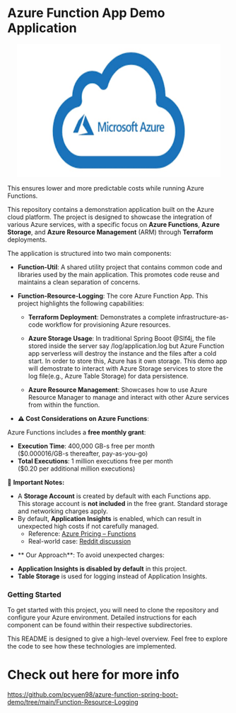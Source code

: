 # Azure Function App Demo Application

<p align="center">
<img src="/pic/azure.png" alt="Azure Logo" width="460" height="300">
</p>

This ensures lower and more predictable costs while running Azure Functions.

This repository contains a demonstration application built on the Azure cloud platform. The project is designed to showcase the integration of various Azure services, with a specific focus on **Azure Functions**, **Azure Storage**, and **Azure Resource Management** (ARM) through **Terraform** deployments.

The application is structured into two main components:

* **Function-Util**: A shared utility project that contains common code and libraries used by the main application. This promotes code reuse and maintains a clean separation of concerns.

* **Function-Resource-Logging**: The core Azure Function App. This project highlights the following capabilities:

  * **Terraform Deployment**: Demonstrates a complete infrastructure-as-code workflow for provisioning Azure resources.

  * **Azure Storage Usage**: In traditional Spring Booot @Slf4j, the file stored inside the server say /log/application.log but Azure Function app serverless will destroy the instance and the files after a cold start. In order to store this, Azure has it own storage. This demo app will demostrate to interact with Azure Storage services to store the log file(e.g., Azure Table Storage) for data persistence. 

  * **Azure Resource Management**: Showcases how to use Azure Resource Manager to manage and interact with other Azure services from within the function.

* **⚠️ Cost Considerations on Azure Functions**:

Azure Functions includes a **free monthly grant**:

- **Execution Time**: 400,000 GB-s free per month  
  ($0.000016/GB-s thereafter, pay-as-you-go)  
- **Total Executions**: 1 million executions free per month  
  ($0.20 per additional million executions)

📌 **Important Notes:**
- A **Storage Account** is created by default with each Functions app.  
  This storage account is **not included** in the free grant. Standard storage and networking charges apply.  
- By default, **Application Insights** is enabled, which can result in unexpected high costs if not carefully managed.  
  - Reference: [Azure Pricing – Functions](https://azure.microsoft.com/en-us/pricing/details/functions/)  
  - Real-world case: [Reddit discussion](https://www.reddit.com/r/AZURE/comments/en664s/how_azure_application_insights_cost_our_company/)

* ** Our Approach**:
To avoid unexpected charges:
- **Application Insights is disabled by default** in this project.  
- **Table Storage** is used for logging instead of Application Insights.  

### Getting Started

To get started with this project, you will need to clone the repository and configure your Azure environment. Detailed instructions for each component can be found within their respective subdirectories.

This README is designed to give a high-level overview. Feel free to explore the code to see how these technologies are implemented.

# Check out here for more info
https://github.com/pcyuen98/azure-function-spring-boot-demo/tree/main/Function-Resource-Logging



